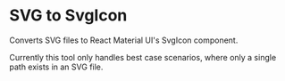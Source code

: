 # SVG to SvgIcon
Converts SVG files to React Material UI's SvgIcon component.

Currently this tool only handles best case scenarios, where only a single path exists in an SVG file.
